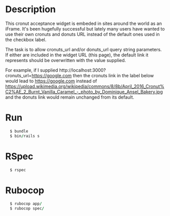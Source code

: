 # Description

This cronut acceptance widget is embeded in sites around the world as an iFrame. It's been hugefully successful but lately many users have wanted to use their own cronuts and donuts URL instead of the default ones used in the checkbox label.

The task is to allow cronuts_url and/or donuts_url query string parameters. If either are included in the widget URL (this page), the default link it represents should be overwritten with the value supplied.

For example, if I supplied http://localhost:3000?cronuts_url=https://google.com then the cronuts link in the label below would lead to https://google.com instead of https://upload.wikimedia.org/wikipedia/commons/8/8b/April_2016_Cronut%C2%AE_2_Burnt_Vanilla_Caramel_-_photo_by_Dominique_Ansel_Bakery.jpg and the donuts link would remain unchanged from its default.

# Run

```ruby
  $ bundle
  $ bin/rails s
```

# RSpec

```ruby
  $ rspec
```

# Rubocop

```ruby
  $ rubocop app/
  $ rubocop spec/
```
